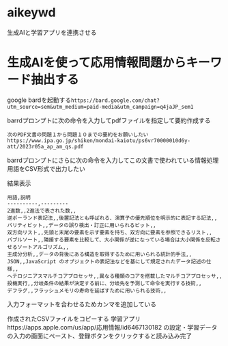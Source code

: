 # aikeywd
生成AIと学習アプリを連携させる
# 生成AIを使って応用情報問題からキーワード抽出する
google bardを起動する`https://bard.google.com/chat?utm_source=sem&utm_medium=paid-media&utm_campaign=q4jaJP_sem1`

barrdプロンプトに次の命令を入力してpdfファイルを指定して要約作成する  
```
次のPDF文書の問題１から問題１０までの要約をお願いしたいhttps://www.ipa.go.jp/shiken/mondai-kaiotu/ps6vr70000010d6y-att/2023r05a_ap_am_qs.pdf
```
barrdプロンプトにさらに次の命令を入力してこの文書で使われている情報処理用語をCSV形式で出力したい
  
結果表示

```
用語,説明
----------,---------
2進数,,2進法で表された数,,
逆ポーランド表記法,,後置記法とも呼ばれる、演算子の優先順位を明示的に表記する記法,,
パリティビット,,データの誤り検出・訂正に用いられるビット,,
双方向リスト,,先頭と末尾の要素を示す要素を持ち、双方向に要素を参照できるリスト,,
バブルソート,,隣接する要素を比較して、大小関係が逆になっている場合は大小関係を反転させるソートアルゴリズム,,
主成分分析,,データの背後にある構造を取得するために用いられる統計的手法,,
JSON,,JavaScript のオブジェクトの表記法などを基にして規定されたデータ記述の仕様,,
ヘテロジニアスマルチコアプロセッサ,,異なる種類のコアを搭載したマルチコアプロセッサ,,
投機実行,,分岐条件の結果が決定する前に、分岐先を予測して命令を実行する技術,,
デフラグ,,フラッシュメモリの寿命を延ばすために用いられる技術,,
```

入力フォーマットを合わせるためカンマを追加している

作成されたCSVファイルをコピーする
学習アプリhttps://apps.apple.com/us/app/応用情報/id6467130182
の設定・学習データの入力の画面にペースト、登録ボタンをクリックすると読み込み完了
